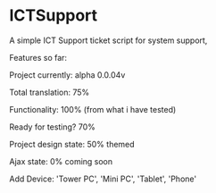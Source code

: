 # ICTSupport
A simple ICT Support ticket script for system support, 

Features so far:

Project currently: alpha 0.0.04v

Total translation: 75%

Functionality: 100% (from what i have tested)

Ready for testing? 70%

Project design state: 50% themed

Ajax state: 0% coming soon

Add Device: 'Tower PC', 'Mini PC', 'Tablet', 'Phone'

